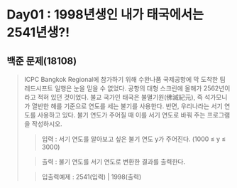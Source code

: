 # Day01 : 1998년생인 내가 태국에서는 2541년생?!

## 백준 문제(18108)
> ICPC Bangkok Regional에 참가하기 위해 수완나품 국제공항에 막 도착한 팀 레드시프트 일행은 눈을 믿을 수 없었다. 
> 공항의 대형 스크린에 올해가 2562년이라고 적혀 있던 것이었다. 
> 불교 국가인 태국은 불멸기원(佛滅紀元), 즉 석가모니가 열반한 해를 기준으로 연도를 세는 불기를 사용한다. 
> 반면, 우리나라는 서기 연도를 사용하고 있다. 
> 불기 연도가 주어질 때 이를 서기 연도로 바꿔 주는 프로그램을 작성하시오.
> > 입력 : 서기 연도를 알아보고 싶은 불기 연도 y가 주어진다. (1000 ≤ y ≤ 3000)
> 
> >출력 : 불기 연도를 서기 연도로 변환한 결과를 출력한다.
> 
> >입출력예제 : 2541(입력) | 1998(출력)